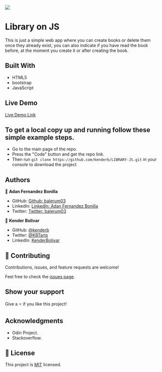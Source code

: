 ![](https://img.shields.io/badge/Microverse-blueviolet)

# Library on JS
This is just a simple web app where you can create books or delete them once they already exist, you can also indicate if you have read the book before, at the moment you create it or after creating the book.

## Built With

- HTML5
- bootstrap
- JavaScript

## Live Demo

[Live Demo Link](https://raw.githack.com/kenderb/LIBRARY-JS/feature/index.html)


## To get a local copy up and running follow these simple example steps.
- Go to the main page of the repo.
- Press the "Code" button and get the repo link.
- Then run `git clone https://github.com/kenderb/LIBRARY-JS.git` in your console to download the project

## Authors

👤 **Adan Fernandez Bonilla**

- GitHub: [Github: balerum03](https://github.com/balerum03)
- LinkedIn: [LinkedIn: Adan Fernandez Bonilla](https://www.linkedin.com/in/adan-fernandez-bonilla/)
- Twitter: [Twitter: balerum03](https://twitter.com/balerum03)

👤 **Kender Bolivar**

- GitHub: [@kenderb](https://github.com/ken)
- Twitter: [@KBTarts](https://twitter.com/KBTarts )
- LinkedIn: [KenderBolivar](https://www.linkedin.com/in/kender-bolivar-1736086b/ )

## 🤝 Contributing

Contributions, issues, and feature requests are welcome!

Feel free to check the [issues page](issues/).

## Show your support

Give a ⭐️ if you like this project!

## Acknowledgments

- Odin Project.
- Stackoverflow.

## 📝 License

This project is [MIT](LICENSE) licensed.
